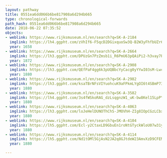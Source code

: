 ```yaml
---
layout: pathway
title: 0551ea6dd066b6be817908a6d294b665
type: chronological-forwards
path_hash: 0551ea6dd066b6be817908a6d294b665
date: 2018-06-22 07:35:52
objects:
- weblink: https://www.rijksmuseum.nl/en/search?q=SK-A-2184
  imglink: https://lh4.ggpht.com/zVhIf6-F5qcD2DGixquoSw3Q-B2W3yFhfbUZr6_8KnYi0sLAO4CiL5uLWR_O8_24E_BtDv785275gU6vLnqnrDz6XA=s200
  year: 1658
- weblink: https://www.rijksmuseum.nl/en/search?q=SK-A-2664
  imglink: https://lh3.ggpht.com/DPUzGn7PzZmsb1i_R6PmU63pQAiPi2-h3vay7PlUXtzPQpEFmoLVXWd3n6FMujU6VdHJwqSLQpTJW6jmNmllBoR5C8k=s200
  year: 1872
- weblink: https://www.rijksmuseum.nl/en/search?q=SK-A-2908
  imglink: https://lh3.ggpht.com/QEfPaF4gg6k3pUQBbcYyCacg0yYYwI03sM-LwcVhqfP9c-9YPtnSpNKUMGcgHzZPb0LBsXKZl1W6xnjQzkWee8N1NoY=s200
  year: 1880
- weblink: https://www.rijksmuseum.nl/en/search?q=SK-A-2982
  imglink: https://lh3.ggpht.com/ksaTBrNFsVIYuohcuK9aFPkmLYgOI6t4SBmP73CaJiONJVGiSSmgKCHU_t7Gds3O1oPqjMuo_kF_mzboQjT1jGuJks4G=s200
  year: 1880
- weblink: https://www.rijksmuseum.nl/en/search?q=SK-A-3582
  imglink: https://lh4.ggpht.com/3s4fWSkoRAG_dzLsqgnzW1_uK-bw8Kel15LpPYZ1-NhIFuNts5DxESVMYnC9S-LIEhXlJx4nMQMhwslZQTXD66JbwRc=s200
  year: 1880
- weblink: https://www.rijksmuseum.nl/en/search?q=SK-A-4063
  imglink: https://lh3.ggpht.com/loJeHelDUNOThChS-JMOVhH-ZIg8IOpCGzLCbx3qchmaMVWqWbbVWMdFzZ4DYzKqJvsKVmKIp2av8KWxq16IDKysM3g=s200
  year: 1880
- weblink: https://www.rijksmuseum.nl/en/search?q=SK-A-4104
  imglink: https://lh5.ggpht.com/Ecl-y2CtaxLD9GbuEn1roNtGTyckWloU07w31yC6vxkJQJwGkPteRbGO5NOgF5EXrwOnVvQn_J4DW5jUrQQ8qAt6Qw=s200
  year: 1880
- weblink: https://www.rijksmuseum.nl/en/search?q=SK-A-4114
  imglink: https://lh5.ggpht.com/Nd1tOMl5GjAsN2JA2q8GJtdeW23AmvXzD9CFEMJWR6ZnZX7y2awgsLLG-FP-gabnz3zHTdAhnRozhAmyY33ZyFPzhMmn=s200
  year: 1880

---
```

